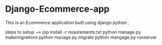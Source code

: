 # Django-Ecommerce-app
This is an Ecommerce application built using django python .

steps to setup -->
pip install -r requirements.txt 
python manage.py makemigrations
python manage.py migrate
python mangage.py runserver

